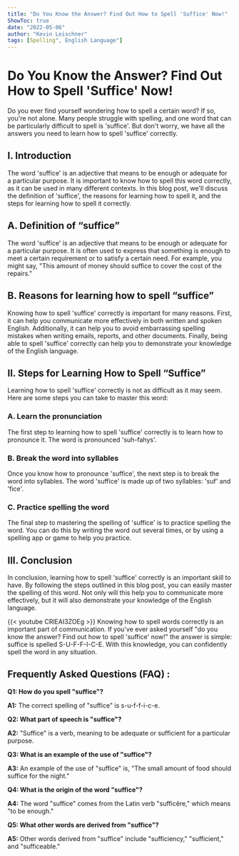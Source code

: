```yaml
---
title: "Do You Know the Answer? Find Out How to Spell 'Suffice' Now!"
ShowToc: true 
date: "2022-05-06"
author: "Kevin Leischner" 
tags: [Spelling", English Language"]
---
```

# Do You Know the Answer? Find Out How to Spell 'Suffice' Now!

Do you ever find yourself wondering how to spell a certain word? If so, you're not alone. Many people struggle with spelling, and one word that can be particularly difficult to spell is 'suffice'. But don't worry, we have all the answers you need to learn how to spell 'suffice' correctly.

## I. Introduction 

The word 'suffice' is an adjective that means to be enough or adequate for a particular purpose. It is important to know how to spell this word correctly, as it can be used in many different contexts. In this blog post, we'll discuss the definition of 'suffice', the reasons for learning how to spell it, and the steps for learning how to spell it correctly. 

## A. Definition of “suffice”

The word 'suffice' is an adjective that means to be enough or adequate for a particular purpose. It is often used to express that something is enough to meet a certain requirement or to satisfy a certain need. For example, you might say, "This amount of money should suffice to cover the cost of the repairs." 

## B. Reasons for learning how to spell “suffice”

Knowing how to spell 'suffice' correctly is important for many reasons. First, it can help you communicate more effectively in both written and spoken English. Additionally, it can help you to avoid embarrassing spelling mistakes when writing emails, reports, and other documents. Finally, being able to spell 'suffice' correctly can help you to demonstrate your knowledge of the English language. 

## II. Steps for Learning How to Spell “Suffice”

Learning how to spell 'suffice' correctly is not as difficult as it may seem. Here are some steps you can take to master this word: 

### A. Learn the pronunciation

The first step to learning how to spell 'suffice' correctly is to learn how to pronounce it. The word is pronounced 'suh-fahys'. 

### B. Break the word into syllables

Once you know how to pronounce 'suffice', the next step is to break the word into syllables. The word 'suffice' is made up of two syllables: 'suf' and 'fice'. 

### C. Practice spelling the word

The final step to mastering the spelling of 'suffice' is to practice spelling the word. You can do this by writing the word out several times, or by using a spelling app or game to help you practice. 

## III. Conclusion 

In conclusion, learning how to spell 'suffice' correctly is an important skill to have. By following the steps outlined in this blog post, you can easily master the spelling of this word. Not only will this help you to communicate more effectively, but it will also demonstrate your knowledge of the English language.

{{< youtube CRlEAI3ZOEg >}} 
Knowing how to spell words correctly is an important part of communication. If you've ever asked yourself "do you know the answer? Find out how to spell 'suffice' now!" the answer is simple: suffice is spelled S-U-F-F-I-C-E. With this knowledge, you can confidently spell the word in any situation.

## Frequently Asked Questions (FAQ) :
**Q1: How do you spell "suffice"?**

**A1:** The correct spelling of "suffice" is s-u-f-f-i-c-e.

**Q2: What part of speech is "suffice"?**

**A2:** "Suffice" is a verb, meaning to be adequate or sufficient for a particular purpose.

**Q3: What is an example of the use of "suffice"?**

**A3:** An example of the use of "suffice" is, "The small amount of food should suffice for the night."

**Q4: What is the origin of the word "suffice"?**

**A4:** The word "suffice" comes from the Latin verb "sufficĕre," which means "to be enough."

**Q5: What other words are derived from "suffice"?**

**A5:** Other words derived from "suffice" include "sufficiency," "sufficient," and "sufficeable."





